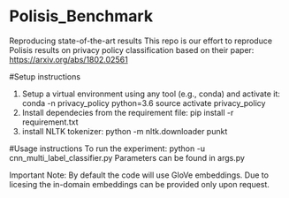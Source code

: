 # Polisis_Benchmark
Reproducing state-of-the-art results
This repo is our effort to reproduce Polisis results on privacy policy classification based on their paper: https://arxiv.org/abs/1802.02561 

#Setup instructions
1. Setup a virtual environment using any tool (e.g., conda) and activate it: conda -n privacy_policy python=3.6 source activate privacy_policy
2. Install dependecies from the requirement file: pip install -r requirement.txt
3. install NLTK tokenizer: python -m nltk.downloader punkt

#Usage instructions
To run the experiment: python -u cnn_multi_label_classifier.py
Parameters can be found in args.py

Important Note: By default the code will use GloVe embeddings. Due to licesing the in-domain embeddings can be provided only upon request.
